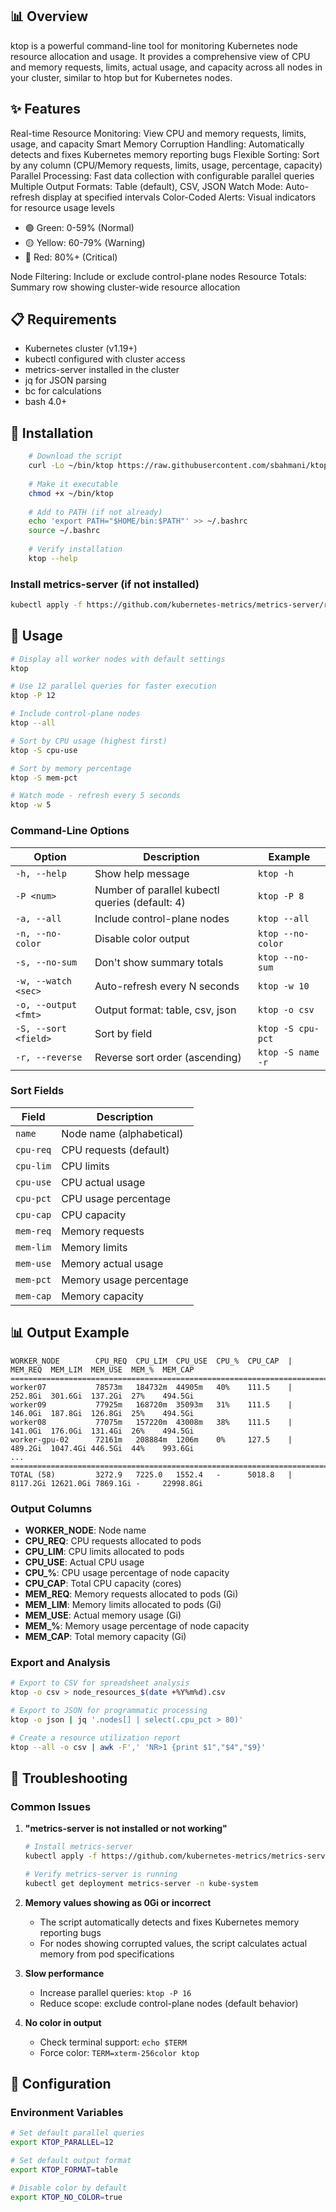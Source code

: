 ## 📊 Overview
ktop is a powerful command-line tool for monitoring Kubernetes node resource allocation and usage. It provides a comprehensive view of CPU and memory requests, limits, actual usage, and capacity across all nodes in your cluster, similar to htop but for Kubernetes nodes.

## ✨ Features
Real-time Resource Monitoring: View CPU and memory requests, limits, usage, and capacity
Smart Memory Corruption Handling: Automatically detects and fixes Kubernetes memory reporting bugs
Flexible Sorting: Sort by any column (CPU/Memory requests, limits, usage, percentage, capacity)
Parallel Processing: Fast data collection with configurable parallel queries
Multiple Output Formats: Table (default), CSV, JSON
Watch Mode: Auto-refresh display at specified intervals
Color-Coded Alerts: Visual indicators for resource usage levels
- 🟢 Green: 0-59% (Normal)
- 🟡 Yellow: 60-79% (Warning)
- 🔴 Red: 80%+ (Critical)

Node Filtering: Include or exclude control-plane nodes
Resource Totals: Summary row showing cluster-wide resource allocation

## 📋 Requirements
- Kubernetes cluster (v1.19+)
- kubectl configured with cluster access
- metrics-server installed in the cluster
- jq for JSON parsing
- bc for calculations
- bash 4.0+

## 🚀 Installation
````bash
    # Download the script
    curl -Lo ~/bin/ktop https://raw.githubusercontent.com/sbahmani/ktop/refs/heads/main/ktop.sh
    
    # Make it executable
    chmod +x ~/bin/ktop
    
    # Add to PATH (if not already)
    echo 'export PATH="$HOME/bin:$PATH"' >> ~/.bashrc
    source ~/.bashrc
    
    # Verify installation
    ktop --help
````
### Install metrics-server (if not installed)
````bash
kubectl apply -f https://github.com/kubernetes-metrics/metrics-server/releases/latest/download/components.yaml
````

## 📖 Usage
````bash
# Display all worker nodes with default settings
ktop

# Use 12 parallel queries for faster execution
ktop -P 12

# Include control-plane nodes
ktop --all

# Sort by CPU usage (highest first)
ktop -S cpu-use

# Sort by memory percentage
ktop -S mem-pct

# Watch mode - refresh every 5 seconds
ktop -w 5
````
### Command-Line Options

| Option | Description | Example |
|--------|-------------|---------|
| `-h, --help` | Show help message | `ktop -h` |
| `-P <num>` | Number of parallel kubectl queries (default: 4) | `ktop -P 8` |
| `-a, --all` | Include control-plane nodes | `ktop --all` |
| `-n, --no-color` | Disable color output | `ktop --no-color` |
| `-s, --no-sum` | Don't show summary totals | `ktop --no-sum` |
| `-w, --watch <sec>` | Auto-refresh every N seconds | `ktop -w 10` |
| `-o, --output <fmt>` | Output format: table, csv, json | `ktop -o csv` |
| `-S, --sort <field>` | Sort by field | `ktop -S cpu-pct` |
| `-r, --reverse` | Reverse sort order (ascending) | `ktop -S name -r` |

### Sort Fields

| Field | Description |
|-------|-------------|
| `name` | Node name (alphabetical) |
| `cpu-req` | CPU requests (default) |
| `cpu-lim` | CPU limits |
| `cpu-use` | CPU actual usage |
| `cpu-pct` | CPU usage percentage |
| `cpu-cap` | CPU capacity |
| `mem-req` | Memory requests |
| `mem-lim` | Memory limits |
| `mem-use` | Memory actual usage |
| `mem-pct` | Memory usage percentage |
| `mem-cap` | Memory capacity |

## 📊 Output Example

```
WORKER_NODE        CPU_REQ  CPU_LIM  CPU_USE  CPU_%  CPU_CAP  | MEM_REQ  MEM_LIM  MEM_USE  MEM_%  MEM_CAP
========================================================================================================
worker07           78573m   184732m  44905m   40%    111.5    | 252.8Gi  301.6Gi  137.2Gi  27%    494.5Gi
worker09           77925m   168720m  35093m   31%    111.5    | 146.0Gi  187.8Gi  126.8Gi  25%    494.5Gi
worker08           77075m   157220m  43008m   38%    111.5    | 141.0Gi  176.0Gi  131.4Gi  26%    494.5Gi
worker-gpu-02      72161m   208884m  1206m    0%     127.5    | 489.2Gi  1047.4Gi 446.5Gi  44%    993.6Gi
...
========================================================================================================
TOTAL (58)         3272.9   7225.0   1552.4   -      5018.8   | 8117.2Gi 12621.0Gi 7869.1Gi -     22998.8Gi
```

### Output Columns

- **WORKER_NODE**: Node name
- **CPU_REQ**: CPU requests allocated to pods
- **CPU_LIM**: CPU limits allocated to pods
- **CPU_USE**: Actual CPU usage
- **CPU_%**: CPU usage percentage of node capacity
- **CPU_CAP**: Total CPU capacity (cores)
- **MEM_REQ**: Memory requests allocated to pods (Gi)
- **MEM_LIM**: Memory limits allocated to pods (Gi)
- **MEM_USE**: Actual memory usage (Gi)
- **MEM_%**: Memory usage percentage of node capacity
- **MEM_CAP**: Total memory capacity (Gi)


### Export and Analysis

```bash
# Export to CSV for spreadsheet analysis
ktop -o csv > node_resources_$(date +%Y%m%d).csv

# Export to JSON for programmatic processing
ktop -o json | jq '.nodes[] | select(.cpu_pct > 80)'

# Create a resource utilization report
ktop --all -o csv | awk -F',' 'NR>1 {print $1","$4","$9}'
```

## 🐛 Troubleshooting

### Common Issues

1. **"metrics-server is not installed or not working"**
   ```bash
   # Install metrics-server
   kubectl apply -f https://github.com/kubernetes-metrics/metrics-server/releases/latest/download/components.yaml
   
   # Verify metrics-server is running
   kubectl get deployment metrics-server -n kube-system
   ```

2. **Memory values showing as 0Gi or incorrect**
   - The script automatically detects and fixes Kubernetes memory reporting bugs
   - For nodes showing corrupted values, the script calculates actual memory from pod specifications

3. **Slow performance**
   - Increase parallel queries: `ktop -P 16`
   - Reduce scope: exclude control-plane nodes (default behavior)

4. **No color in output**
   - Check terminal support: `echo $TERM`
   - Force color: `TERM=xterm-256color ktop`

## 🔧 Configuration

### Environment Variables

```bash
# Set default parallel queries
export KTOP_PARALLEL=12

# Set default output format
export KTOP_FORMAT=table

# Disable color by default
export KTOP_NO_COLOR=true
```

